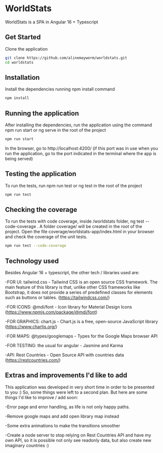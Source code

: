 # WorldStats

WorldStats is a SPA in Angular 16 + Typescript

## Get Started

Clone the application

```bash
git clone https://github.com/alinemayworm/worldstats.git
cd worldstats
```

## Installation

Install the dependencies running npm install command

```bash
npm install
```

## Running the application

After installing the dependencies, run the application using the command npm run start or ng serve in the root of the project

```bash
npm run start
```

In the browser, go to http://localhost:4200/ (if this port was in use when you run the application, go to the port indicated in the terminal where the app is being served)

## Testing the application

To run the tests, run npm run test or ng test in the root of the project

```bash
npm run test
```

## Checking the coverage

To run the tests with code coverage, inside /worldstats folder, ng test --code-coverage . A folder coverage/ will be created in the root of the project. Open the file coverage/worldstats-app/index.html in your browser and check the coverage of the unit tests.

```bash
npm run test --code-coverage
```

## Technology used

Besides Angular 16 + typescript, the other tech / libraries used are:

-FOR UI: tailwind.css - Tailwind CSS is an open source CSS framework. The main feature of this library is that, unlike other CSS frameworks like Bootstrap, it does not provide a series of predefined classes for elements such as buttons or tables. (https://tailwindcss.com/)

-FOR ICONS: @mdi/font - Icon library for Material Design Icons (https://www.npmjs.com/package/@mdi/font)

-FOR GRAPHICS: chart.js - Chart.js is a free, open-source JavaScript library (https://www.chartjs.org/)

-FOR MAPS: @types/googlemaps - Types for the Google Maps browser API

-FOR TESTING: the usual for angular - Jasmine and Karma

-API: Rest Countries - Open Source API with countries data (https://restcountries.com/)

## Extras and improvements I'd like to add

This application was developed in very short time in order to be presented to you :)
So, some things were left to a second plan. But here are some things I'd like to improve / add soon:

-Error page and error handling, as life is not only happy paths.

-Remove google maps and add open library map instead

-Some extra animations to make the transitions smoother

-Create a node server to stop relying on Rest Countries API and have my own API, so it is possible not only see readonly data, but also create new imaginary countries :)
